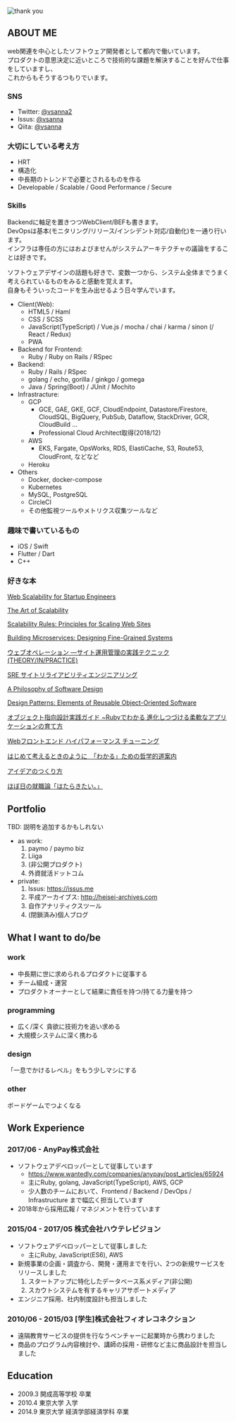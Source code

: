 ![thank you](https://i.imgur.com/UKRrZMi.gif)


## ABOUT ME
web関連を中心としたソフトウェア開発者として都内で働いています。  
プロダクトの意思決定に近いところで技術的な課題を解決することを好んで仕事をしていますし、  
これからもそうするつもりでいます。


### SNS
- Twitter: [@vsanna2](https://twitter.com/vsanna2)
- Issus: [@vsanna](https://issus.me/vsanna)
- Qiita: [@vsanna](https://qiita.com/vsanna)

### 大切にしている考え方
- HRT
- 構造化
- 中長期のトレンドで必要とされるものを作る
- Developable / Scalable / Good Performance / Secure

### Skills
Backendに軸足を置きつつWebClient/BEFも書きます。  
DevOpsは基本(モニタリング/リリース/インシデント対応/自動化)を一通り行います。  
インフラは専任の方にはおよびませんがシステムアーキテクチャの議論をすることは好きです。

ソフトウェアデザインの話題も好きで、変数一つから、システム全体までうまく考えられているものをみると感動を覚えます。  
自身もそういったコードを生み出せるよう日々学んでいます。


- Client(Web):
    - HTML5 / Haml
    - CSS / SCSS
    - JavaScript(TypeScript) / Vue.js / mocha / chai / karma / sinon (/ React / Redux)
    - PWA
- Backend for Frontend:
    - Ruby / Ruby on Rails / RSpec
- Backend:
    - Ruby / Rails / RSpec
    - golang / echo, gorilla / ginkgo / gomega
    - Java / Spring(Boot) / JUnit / Mochito
- Infrastracture:
    - GCP
        - GCE, GAE, GKE, GCF, CloudEndpoint, Datastore/Firestore, CloudSQL, BigQuery, PubSub, Dataflow, StackDriver, GCR, CloudBuild ...
        - Professional Cloud Architect取得(2018/12)
    - AWS
        - EKS, Fargate, OpsWorks, RDS, ElastiCache, S3, Route53, CloudFront, などなど
    - Heroku
- Others
    - Docker, docker-compose
    - Kubernetes
    - MySQL, PostgreSQL
    - CircleCI
    - その他監視ツールやメトリクス収集ツールなど

### 趣味で書いているもの
- iOS / Swift
- Flutter / Dart
- C++


### 好きな本
[Web Scalability for Startup Engineers](https://amzn.to/2WuG1Lb)

[The Art of Scalability](https://amzn.to/2XIhDHs)

[Scalability Rules: Principles for Scaling Web Sites](https://amzn.to/2WwyZFF)

[Building Microservices: Designing Fine-Grained Systems](https://amzn.to/2WA9Z05)

[ウェブオペレーション ―サイト運用管理の実践テクニック (THEORY/IN/PRACTICE)](https://amzn.to/2KbEo34)

[SRE サイトリライアビリティエンジニアリング](https://amzn.to/2Ia1Mfj)

[A Philosophy of Software Design](https://amzn.to/2Kc3ChU)

[Design Patterns: Elements of Reusable Object-Oriented Software](https://amzn.to/2Wz2V46)

[オブジェクト指向設計実践ガイド ~Rubyでわかる 進化しつづける柔軟なアプリケーションの育て方](https://amzn.to/2WAxtCF)

<!-- [初めてのプログラミング](https://amzn.to/2KaJKvH) -->

<!-- [Ruby on Rails 4 アプリケーションプログラミング](https://amzn.to/2XFuU3o) -->

<!-- [独習Java 新版](https://amzn.to/2I9igEi) -->

[Webフロントエンド ハイパフォーマンス チューニング](https://amzn.to/2XDR7ik)

<!-- [イシューからはじめよ――知的生産の「シンプルな本質」](https://amzn.to/2Ws68lS) -->

<!-- [論点思考](https://amzn.to/2Kav3sv) -->

[はじめて考えるときのように　「わかる」ための哲学的道案内](https://amzn.to/31qtU5x)

[アイデアのつくり方](https://amzn.to/31tDjZQ)

<!-- [プロフェッショナル原論](https://amzn.to/2WAxEhj) -->

[ほぼ日の就職論「はたらきたい。」 ](https://amzn.to/2Wz4kro)

## Portfolio
TBD: 説明を追加するかもしれない

- as work:
    1. paymo / paymo biz
    2. Liiga
    3. (非公開プロダクト)
    4. 外資就活ドットコム
- private:
    1. Issus: https://issus.me
    2. 平成アーカイブス: http://heisei-archives.com
    3. 自作アナリティクスツール
    4. (閉鎖済み)個人ブログ


## What I want to do/be

### work
- 中長期に世に求められるプロダクトに従事する
- チーム組成・運営
- プロダクトオーナーとして結果に責任を持つ/持てる力量を持つ

### programming
- 広く/深く 貪欲に技術力を追い求める
- 大規模システムに深く携わる

### design
「一息でかけるレベル」をもう少しマシにする

### other
ボードゲームでつよくなる


## Work Experience

### 2017/06 - AnyPay株式会社
- ソフトウェアデベロッパーとして従事しています
    - https://www.wantedly.com/companies/anypay/post_articles/65924
    - 主にRuby, golang, JavaScript(TypeScript), AWS, GCP
    - 少人数のチームにおいて、Frontend / Backend / DevOps / Infrastructure まで幅広く担当しています
- 2018年から採用広報 / マネジメントを行っています

### 2015/04 - 2017/05 株式会社ハウテレビジョン
- ソフトウェアデベロッパーとして従事しました
    - 主にRuby, JavaScript(ES6), AWS
- 新規事業の企画・調査から、開発・運用までを行い、2つの新規サービスをリリースしました
    1. スタートアップに特化したデータベース系メディア(非公開)
    2. スカウトシステムを有するキャリアサポートメディア
- エンジニア採用、社内制度設計も担当しました
    
### 2010/06 - 2015/03 [学生]株式会社フィオレコネクション
- 遠隔教育サービスの提供を行なうベンチャーに起業時から携わりました
- 商品のプログラム内容検討や、講師の採用・研修など主に商品設計を担当しました


## Education
- 2009.3 開成高等学校 卒業
- 2010.4 東京大学 入学
- 2014.9 東京大学 経済学部経済学科 卒業
